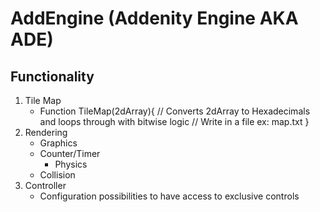 # AddEngine (Addenity Engine AKA ADE)

## Functionality
  1. Tile Map
      * Function TileMap(2dArray){
              // Converts 2dArray to Hexadecimals and loops through with bitwise logic
              // Write in a file ex: map.txt
        }
  2. Rendering
      * Graphics
      * Counter/Timer
        * Physics
      * Collision
  3. Controller
      * Configuration possibilities to have access to exclusive controls
